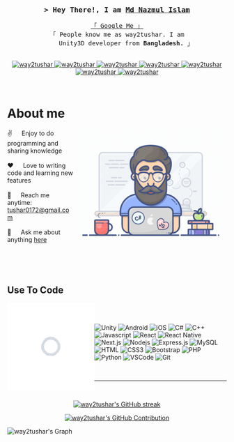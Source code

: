 <!-- Intro  -->
<h3 align="center">
        <samp>&gt; Hey There!, I am
                <b><a target="_blank" href="https://portfolio.way2tushar.com">Md Nazmul Islam</a></b>
        </samp>
</h3>


<p align="center"> 
  <samp>
    <a target="_blank" href="https://www.google.com/search?q=way2tushar">「 Google Me 」</a>
    <br>
    「 People know me as way2tushar. I am 
    <br>
    &nbsp;&nbsp;&nbsp;&nbsp;&nbsp;Unity3D developer from <b>Bangladesh.</b> 」
    <br>
    <br>
  </samp>
</p>


<p align="center">
 <a href="https://way2tushar.com" target="blank">
  <img src="https://img.shields.io/badge/Website-DC143C?style=for-the-badge&logo=medium&logoColor=white" alt="way2tushar" />
 </a>
 <a href="https://linkedin.com/in/way2tushar" target="_blank">
  <img src="https://img.shields.io/badge/LinkedIn-0077B5?style=for-the-badge&logo=linkedin&logoColor=white" alt="way2tushar"/>
 </a>
 <a href="https://dev.to/way2tushar" target="_blank">
  <img src="https://img.shields.io/badge/dev.to-0A0A0A?style=for-the-badge&logo=dev.to&logoColor=white" alt="way2tushar" />
 </a>
 <a href="https://way2tushar.itch.io" target="_blank">
  <img src="https://img.shields.io/static/v1?style=for-the-badge&message=Itch.io&color=FA5C5C&logo=Itch.io&logoColor=FFFFFF&label=" alt="way2tushar" />
 </a>
 <a href="https://twitter.com/way2tushar_dev" target="_blank">
  <img src="https://img.shields.io/badge/Twitter-1DA1F2?style=for-the-badge&logo=twitter&logoColor=white" alt="way2tushar" />
 </a>
 <a href="https://instagram.com/way2tushar_dev" target="_blank">
  <img src="https://img.shields.io/badge/Instagram-fe4164?style=for-the-badge&logo=instagram&logoColor=white" alt="way2tushar" />
 </a> 
 <a href="https://facebook.com/way2tushar" target="_blank">
  <img src="https://img.shields.io/badge/Facebook-20BEFF?&style=for-the-badge&logo=facebook&logoColor=white" alt="way2tushar"  />
  </a> 
</p>
<br />

<!-- About Section -->
 # About me
 
<p>
 <img align="right" width="350" src="/assets/programmer.gif" alt="way2tushar" />
  
 ✌️ &emsp; Enjoy to do programming and sharing knowledge <br/><br/>
 ❤️ &emsp; Love to writing code and learning new features<br/><br/>
 📧 &emsp; Reach me anytime: tushar0172@gmail.com<br/><br/>
 💬 &emsp; Ask me about anything [here](https://github.com/way2tushar/way2tushar/issues)

</p>

<br/>
<br/>
<br/>

## Use To Code

<img align="left" width="200" src="/assets/unity.gif" alt="way2tushar" />
<br>
<br>

![Unity](https://img.shields.io/badge/unity-%23000000.svg?style=for-the-badge&logo=unity&logoColor=white)
![Android](https://img.shields.io/badge/Android-3DDC84?style=for-the-badge&logo=android&logoColor=white)
![iOS](https://img.shields.io/badge/iOS-000000?style=for-the-badge&logo=ios&logoColor=white)
![C#](https://img.shields.io/badge/c%23-%23239120.svg?style=for-the-badge&logo=c-sharp&logoColor=white)
![C++](https://img.shields.io/badge/c++-%2300599C.svg?style=for-the-badge&logo=c%2B%2B&logoColor=white)
![Javascript](https://img.shields.io/badge/Javascript-F0DB4F?style=for-the-badge&labelColor=black&logo=javascript&logoColor=F0DB4F)
![React](https://img.shields.io/badge/-React-61DBFB?style=for-the-badge&labelColor=black&logo=react&logoColor=61DBFB)
![React Native](https://img.shields.io/badge/React_Native-20232A?style=for-the-badge&logo=react&logoColor=61DAFB)
![Next.js](https://img.shields.io/badge/next.js-000000?style=for-the-badge&logo=nextdotjs&logoColor=white)
![Nodejs](https://img.shields.io/badge/Nodejs-3C873A?style=for-the-badge&labelColor=black&logo=node.js&logoColor=3C873A)
![Express.js](https://img.shields.io/badge/Express.js-000000?style=for-the-badge&logo=express&logoColor=white)
![MySQL](https://img.shields.io/badge/mysql-%2300f.svg?style=for-the-badge&logo=mysql&logoColor=white)
![HTML](https://img.shields.io/badge/HTML5-E34F26?style=for-the-badge&logo=html5&logoColor=white)
![CSS3](https://img.shields.io/badge/CSS3-1572B6?style=for-the-badge&logo=css3&logoColor=white)
![Bootstrap](https://img.shields.io/badge/Bootstrap-563D7C?style=for-the-badge&logo=bootstrap&logoColor=white)
![PHP](https://img.shields.io/badge/php-%23777BB4.svg?style=for-the-badge&logo=php&logoColor=white)
![Python](https://img.shields.io/badge/python-3670A0?style=for-the-badge&logo=python&logoColor=ffdd54)
![VSCode](https://img.shields.io/badge/Visual_Studio-0078d7?style=for-the-badge&logo=visual%20studio&logoColor=white)
![Git](https://img.shields.io/badge/Git-F05032?style=for-the-badge&logo=git&logoColor=white)



<br/>
<hr/>
<br/>

<p align="center">
  <a href="https://github.com/way2tushar">
    <img src="https://github-readme-streak-stats.herokuapp.com/?user=way2tushar&theme=radical&border=7F3FBF&background=0D1117" alt="way2tushar's GitHub streak"/>
  </a>
</p>

<p align="center">
  <a href="https://github.com/way2tushar">
    <img src="https://github-profile-summary-cards.vercel.app/api/cards/profile-details?username=way2tushar&theme=radical" alt="way2tushar's GitHub Contribution"/>
  </a>
</p>




![way2tushar's Graph](https://github-readme-activity-graph.vercel.app/graph?username=way2tushar&custom_title=way2tushar's%20GitHub%20Activity%20Graph&bg_color=0D1117&color=7F3FBF&line=7F3FBF&point=7F3FBF&area_color=FFFFFF&title_color=FFFFFF&area=true)

<!--
**way2tushar/way2tushar** is a ✨ _special_ ✨ repository because its `README.md` (this file) appears on your GitHub profile.

Here are some ideas to get you started:

- 🔭 I’m currently working on ...
- 🌱 I’m currently learning ...
- 👯 I’m looking to collaborate on ...
- 🤔 I’m looking for help with ...
- 💬 Ask me about ...
- 📫 How to reach me: ...
- 😄 Pronouns: ...
- ⚡ Fun fact: ...
-->
